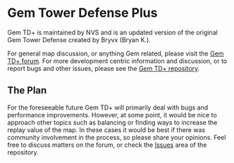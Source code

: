# Gem Tower Defense Plus

Gem TD+ is maintained by NVS and is an updated version of the original Gem
Tower Defense created by Bryvx (Bryan K.).

For general map discussion, or anything Gem related, please visit the [Gem TD+
forum].  For more development centric information and discussion, or to report
bugs and other issues, please see the [Gem TD+ repository].

## The Plan

For the foreseeable future Gem TD+ will primarily deal with bugs and
performance improvements.  However, at some point, it would be nice to
approach other topics such as balancing or finding ways to increase the replay
value of the map.  In these cases it would be best if there was community
involvement in the process, so please share your opinions.  Feel free to
discuss matters on the forum, or check the [Issues] area of the repository.

[Gem TD+ forum]: https://entgaming.net/forum/viewforum.php?f=246
[Gem TD+ repository]: https://github.com/nvs/gem
[Issues]: https://github.com/nvs/gem/issues
